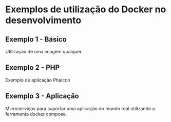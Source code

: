 # Exemplos de utilização do Docker no desenvolvimento

## Exemplo 1 - Básico

Utilização de uma imagem qualquer.

## Exemplo 2 - PHP

Exemplo de aplicação Phalcon

## Exemplo 3 - Aplicação

Microserviços para suportar uma aplicação do mundo real utilizando a ferramenta docker compose.
